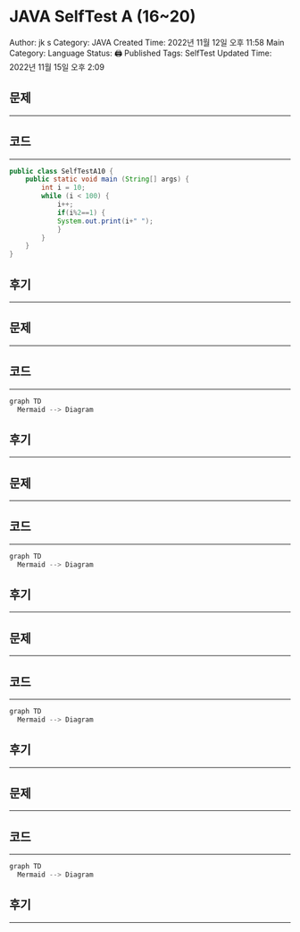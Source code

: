 # JAVA SelfTest A (16~20)

Author: jk s
Category: JAVA
Created Time: 2022년 11월 12일 오후 11:58
Main Category: Language
Status: 🖨 Published
Tags: SelfTest
Updated Time: 2022년 11월 15일 오후 2:09

## 문제

---

## 코드

---

```java
public class SelfTestA10 {
	public static void main (String[] args) {
		int i = 10;
		while (i < 100) {
			i++;
			if(i%2==1) {
			System.out.print(i+" ");
			}
		}
	}
}
```

## 후기

---

## 문제

---

## 코드

---

```java
graph TD
  Mermaid --> Diagram
```

## 후기

---

## 문제

---

## 코드

---

```java
graph TD
  Mermaid --> Diagram
```

## 후기

---

## 문제

---

## 코드

---

```java
graph TD
  Mermaid --> Diagram
```

## 후기

---

## 문제

---

## 코드

---

```java
graph TD
  Mermaid --> Diagram
```

## 후기

---